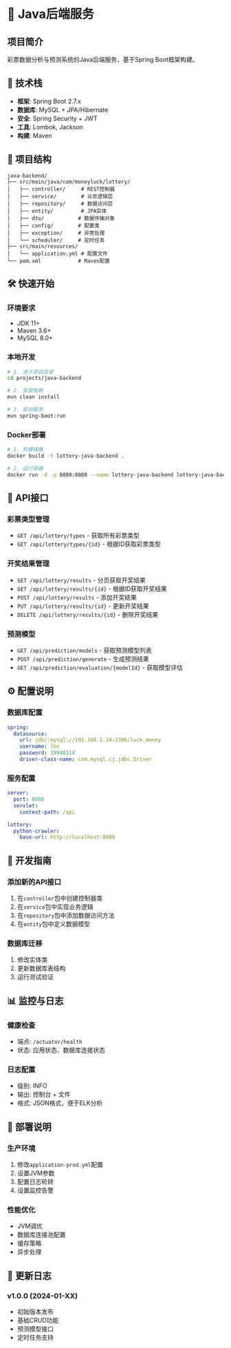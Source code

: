 # 🎯 Java后端服务

## 项目简介
彩票数据分析与预测系统的Java后端服务，基于Spring Boot框架构建。

## 🚀 技术栈
- **框架**: Spring Boot 2.7.x
- **数据库**: MySQL + JPA/Hibernate
- **安全**: Spring Security + JWT
- **工具**: Lombok, Jackson
- **构建**: Maven

## 📁 项目结构
```
java-backend/
├── src/main/java/com/moneyluck/lottery/
│   ├── controller/     # REST控制器
│   ├── service/        # 业务逻辑层
│   ├── repository/     # 数据访问层
│   ├── entity/         # JPA实体
│   ├── dto/           # 数据传输对象
│   ├── config/        # 配置类
│   ├── exception/     # 异常处理
│   └── scheduler/     # 定时任务
├── src/main/resources/
│   └── application.yml # 配置文件
└── pom.xml            # Maven配置
```

## 🛠️ 快速开始

### 环境要求
- JDK 11+
- Maven 3.6+
- MySQL 8.0+

### 本地开发
```bash
# 1. 进入项目目录
cd projects/java-backend

# 2. 安装依赖
mvn clean install

# 3. 启动服务
mvn spring-boot:run
```

### Docker部署
```bash
# 1. 构建镜像
docker build -t lottery-java-backend .

# 2. 运行容器
docker run -d -p 8080:8080 --name lottery-java-backend lottery-java-backend
```

## 📡 API接口

### 彩票类型管理
- `GET /api/lottery/types` - 获取所有彩票类型
- `GET /api/lottery/types/{id}` - 根据ID获取彩票类型

### 开奖结果管理
- `GET /api/lottery/results` - 分页获取开奖结果
- `GET /api/lottery/results/{id}` - 根据ID获取开奖结果
- `POST /api/lottery/results` - 添加开奖结果
- `PUT /api/lottery/results/{id}` - 更新开奖结果
- `DELETE /api/lottery/results/{id}` - 删除开奖结果

### 预测模型
- `GET /api/prediction/models` - 获取预测模型列表
- `POST /api/prediction/generate` - 生成预测结果
- `GET /api/prediction/evaluation/{modelId}` - 获取模型评估

## ⚙️ 配置说明

### 数据库配置
```yaml
spring:
  datasource:
    url: jdbc:mysql://192.168.1.34:3306/luck_money
    username: lbc
    password: 19940314
    driver-class-name: com.mysql.cj.jdbc.Driver
```

### 服务配置
```yaml
server:
  port: 8080
  servlet:
    context-path: /api

lottery:
  python-crawler:
    base-url: http://localhost:8000
```

## 🔧 开发指南

### 添加新的API接口
1. 在`controller`包中创建控制器类
2. 在`service`包中实现业务逻辑
3. 在`repository`包中添加数据访问方法
4. 在`entity`包中定义数据模型

### 数据库迁移
1. 修改实体类
2. 更新数据库表结构
3. 运行测试验证

## 📊 监控与日志

### 健康检查
- 端点: `/actuator/health`
- 状态: 应用状态、数据库连接状态

### 日志配置
- 级别: INFO
- 输出: 控制台 + 文件
- 格式: JSON格式，便于ELK分析

## 🚀 部署说明

### 生产环境
1. 修改`application-prod.yml`配置
2. 设置JVM参数
3. 配置日志轮转
4. 设置监控告警

### 性能优化
- JVM调优
- 数据库连接池配置
- 缓存策略
- 异步处理

## 📝 更新日志

### v1.0.0 (2024-01-XX)
- 初始版本发布
- 基础CRUD功能
- 预测模型接口
- 定时任务支持
